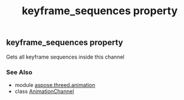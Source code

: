 ﻿---
title: keyframe_sequences property
second_title: Aspose.3D for Python via .NET API References
description: 
type: docs
weight: 60
url: /python-net/aspose.threed.animation/animationchannel/keyframe_sequences/
is_root: false
---

## keyframe_sequences property


Gets all keyframe sequences inside this channel

### See Also
* module [aspose.threed.animation](../../)
* class [AnimationChannel](/3d/python-net/aspose.threed.animation/animationchannel)
